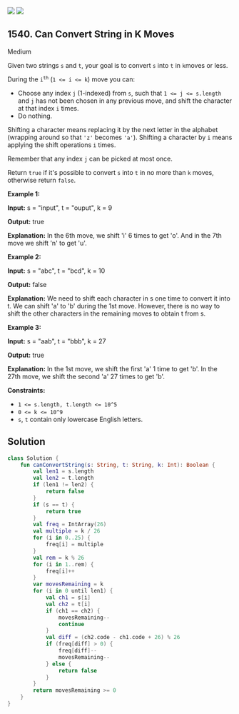 [![](https://img.shields.io/github/stars/javadev/LeetCode-in-Kotlin?label=Stars&style=flat-square)](https://github.com/javadev/LeetCode-in-Kotlin)
[![](https://img.shields.io/github/forks/javadev/LeetCode-in-Kotlin?label=Fork%20me%20on%20GitHub%20&style=flat-square)](https://github.com/javadev/LeetCode-in-Kotlin/fork)

## 1540\. Can Convert String in K Moves

Medium

Given two strings `s` and `t`, your goal is to convert `s` into `t` in `k`moves or less.

During the <code>i<sup>th</sup></code> (`1 <= i <= k`) move you can:

*   Choose any index `j` (1-indexed) from `s`, such that `1 <= j <= s.length` and `j` has not been chosen in any previous move, and shift the character at that index `i` times.
*   Do nothing.

Shifting a character means replacing it by the next letter in the alphabet (wrapping around so that `'z'` becomes `'a'`). Shifting a character by `i` means applying the shift operations `i` times.

Remember that any index `j` can be picked at most once.

Return `true` if it's possible to convert `s` into `t` in no more than `k` moves, otherwise return `false`.

**Example 1:**

**Input:** s = "input", t = "ouput", k = 9

**Output:** true

**Explanation:** In the 6th move, we shift 'i' 6 times to get 'o'. And in the 7th move we shift 'n' to get 'u'.

**Example 2:**

**Input:** s = "abc", t = "bcd", k = 10

**Output:** false

**Explanation:** We need to shift each character in s one time to convert it into t. We can shift 'a' to 'b' during the 1st move. However, there is no way to shift the other characters in the remaining moves to obtain t from s.

**Example 3:**

**Input:** s = "aab", t = "bbb", k = 27

**Output:** true

**Explanation:** In the 1st move, we shift the first 'a' 1 time to get 'b'. In the 27th move, we shift the second 'a' 27 times to get 'b'.

**Constraints:**

*   `1 <= s.length, t.length <= 10^5`
*   `0 <= k <= 10^9`
*   `s`, `t` contain only lowercase English letters.

## Solution

```kotlin
class Solution {
    fun canConvertString(s: String, t: String, k: Int): Boolean {
        val len1 = s.length
        val len2 = t.length
        if (len1 != len2) {
            return false
        }
        if (s == t) {
            return true
        }
        val freq = IntArray(26)
        val multiple = k / 26
        for (i in 0..25) {
            freq[i] = multiple
        }
        val rem = k % 26
        for (i in 1..rem) {
            freq[i]++
        }
        var movesRemaining = k
        for (i in 0 until len1) {
            val ch1 = s[i]
            val ch2 = t[i]
            if (ch1 == ch2) {
                movesRemaining--
                continue
            }
            val diff = (ch2.code - ch1.code + 26) % 26
            if (freq[diff] > 0) {
                freq[diff]--
                movesRemaining--
            } else {
                return false
            }
        }
        return movesRemaining >= 0
    }
}
```